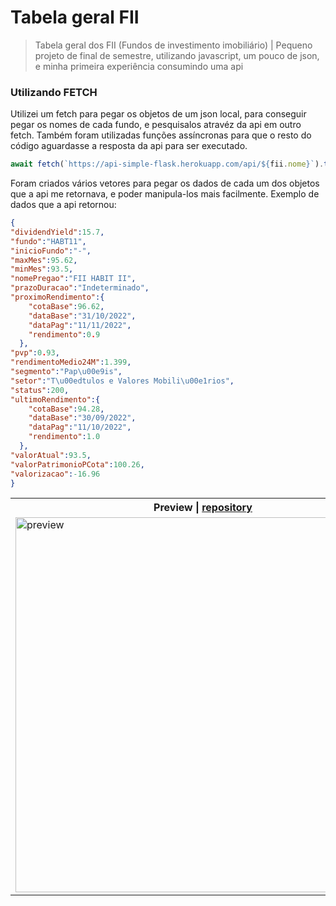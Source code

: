 # Tabela geral FII

>Tabela geral dos FII (Fundos de investimento imobiliário) | Pequeno projeto de final de semestre, utilizando javascript, um pouco de json, e minha primeira experiência consumindo uma api

### Utilizando FETCH

Utilizei um fetch para pegar os objetos de um json local, para conseguir pegar os nomes de cada fundo, e pesquisalos atravéz da api em outro fetch. Também foram utilizadas funções assíncronas para que o resto do código aguardasse a resposta da api para ser executado.

```javascript
await fetch(`https://api-simple-flask.herokuapp.com/api/${fii.nome}`).then(resp => resp.json());
```

Foram criados vários vetores para pegar os dados de cada um dos objetos que a api me retornava, e poder manipula-los mais facilmente.
Exemplo de dados que a api retornou:

```json
{
"dividendYield":15.7,
"fundo":"HABT11",
"inicioFundo":"-",
"maxMes":95.62,
"minMes":93.5,
"nomePregao":"FII HABIT II",
"prazoDuracao":"Indeterminado",
"proximoRendimento":{
    "cotaBase":96.62,
    "dataBase":"31/10/2022",
    "dataPag":"11/11/2022",
    "rendimento":0.9
  },
"pvp":0.93,
"rendimentoMedio24M":1.399,
"segmento":"Pap\u00e9is",
"setor":"T\u00edtulos e Valores Mobili\u00e1rios",
"status":200,
"ultimoRendimento":{
    "cotaBase":94.28,
    "dataBase":"30/09/2022",
    "dataPag":"11/10/2022",
    "rendimento":1.0
  },
"valorAtual":93.5,
"valorPatrimonioPCota":100.26,
"valorizacao":-16.96
}
```

<table>
    <tr>
        <th>Preview | <a href="https://github.com/renansouzasm/Tabela-geral-FII-JS">repository</a></th>
    </tr>
    <tr>
        <td><img width="600px" src="https://user-images.githubusercontent.com/101893896/201255783-added6fa-8fd1-46c9-818c-03e31eb13c2e.png" alt="preview"/></td>
    </tr>
</table>
